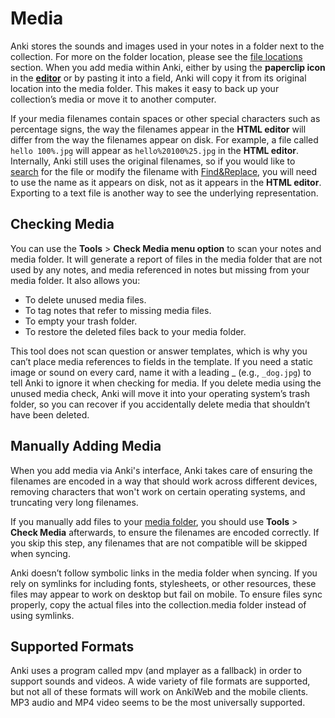 # Media

Anki stores the sounds and images used in your notes in a folder next to
the collection. For more on the folder location, please see the [file locations](files.md#file-locations) section. When you add media within Anki, either by
using the **paperclip icon** in the **[editor](editing.md)** or by pasting it into
a field, Anki will copy it from its original location into the media
folder. This makes it easy to back up your collection’s media or move it
to another computer.

If your media filenames contain spaces or other special characters such
as percentage signs, the way the filenames appear in the **HTML editor** will
differ from the way the filenames appear on disk. For example, a file called
`hello 100%.jpg` will appear as `hello%20100%25.jpg` in the **HTML editor**.
Internally, Anki still uses the original filenames, so if you would like to
[search](searching.md) for the file or modify the filename with [Find&Replace](browsing.md#find-and-replace), you will
need to use the name as it appears on disk, not as it appears in the
**HTML editor**. Exporting to a text file is another way to see the underlying
representation.

## Checking Media

You can use the **Tools** > **Check Media menu option** to scan your notes and
media folder. It will generate a report of files in the media folder
that are not used by any notes, and media referenced in notes but
missing from your media folder. It also allows you:

- To delete unused media files.
- To tag notes that refer to missing media files.
- To empty your trash folder.
- To restore the deleted files back to your media folder.

This tool does not scan question or answer
templates, which is why you can’t place media references to fields in
the template. If you need a static image or sound on every card, name it
with a leading \_ (e.g., `_dog.jpg`) to tell Anki to ignore it when
checking for media. If you delete media using the unused media check,
Anki will move it into your operating system’s trash folder, so you can
recover if you accidentally delete media that shouldn’t have been
deleted.

## Manually Adding Media

When you add media via Anki's interface, Anki takes care of ensuring the
filenames are encoded in a way that should work across different devices,
removing characters that won't work on certain operating systems,
and truncating very long filenames.

If you manually add files to your [media folder](files.md#file-locations),
you should use **Tools** > **Check Media** afterwards, to ensure the filenames are
encoded correctly. If you skip this step, any filenames that are not compatible
will be skipped when syncing.

Anki doesn’t follow symbolic links in the media folder when syncing. If you
rely on symlinks for including fonts, stylesheets, or other resources, these files
may appear to work on desktop but fail on mobile. To ensure files sync properly, copy
the actual files into the collection.media folder instead of using symlinks. 

## Supported Formats

Anki uses a program called mpv (and mplayer as a fallback) in order to support
sounds and videos. A wide variety of file formats are supported, but not all of
these formats will work on AnkiWeb and the mobile clients. MP3 audio and
MP4 video seems to be the most universally supported.
